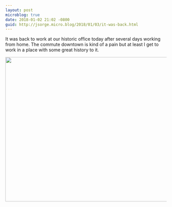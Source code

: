 ```yaml
---
layout: post
microblog: true
date: 2018-01-02 21:02 -0800
guid: http://jsorge.micro.blog/2018/01/03/it-was-back.html
---
```

It was back to work at our historic office today after several days working from home. The commute downtown is kind of a pain but at least I get to work in a place with some great history to it.

<img src="http://mb.jsorge.net/uploads/2018/7cd269a226.jpg" width="600" height="450" />
